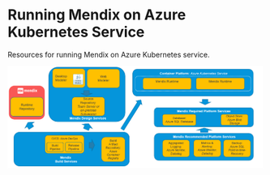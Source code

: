 # Running Mendix on Azure Kubernetes Service

Resources for running Mendix on Azure Kubernetes service.

![Mendix on AKS](mendixaks.png)
